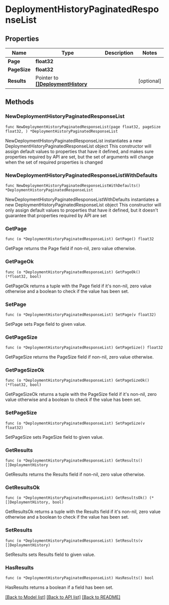 # DeploymentHistoryPaginatedResponseList

## Properties

Name | Type | Description | Notes
------------ | ------------- | ------------- | -------------
**Page** | **float32** |  | 
**PageSize** | **float32** |  | 
**Results** | Pointer to [**[]DeploymentHistory**](DeploymentHistory.md) |  | [optional] 

## Methods

### NewDeploymentHistoryPaginatedResponseList

`func NewDeploymentHistoryPaginatedResponseList(page float32, pageSize float32, ) *DeploymentHistoryPaginatedResponseList`

NewDeploymentHistoryPaginatedResponseList instantiates a new DeploymentHistoryPaginatedResponseList object
This constructor will assign default values to properties that have it defined,
and makes sure properties required by API are set, but the set of arguments
will change when the set of required properties is changed

### NewDeploymentHistoryPaginatedResponseListWithDefaults

`func NewDeploymentHistoryPaginatedResponseListWithDefaults() *DeploymentHistoryPaginatedResponseList`

NewDeploymentHistoryPaginatedResponseListWithDefaults instantiates a new DeploymentHistoryPaginatedResponseList object
This constructor will only assign default values to properties that have it defined,
but it doesn't guarantee that properties required by API are set

### GetPage

`func (o *DeploymentHistoryPaginatedResponseList) GetPage() float32`

GetPage returns the Page field if non-nil, zero value otherwise.

### GetPageOk

`func (o *DeploymentHistoryPaginatedResponseList) GetPageOk() (*float32, bool)`

GetPageOk returns a tuple with the Page field if it's non-nil, zero value otherwise
and a boolean to check if the value has been set.

### SetPage

`func (o *DeploymentHistoryPaginatedResponseList) SetPage(v float32)`

SetPage sets Page field to given value.


### GetPageSize

`func (o *DeploymentHistoryPaginatedResponseList) GetPageSize() float32`

GetPageSize returns the PageSize field if non-nil, zero value otherwise.

### GetPageSizeOk

`func (o *DeploymentHistoryPaginatedResponseList) GetPageSizeOk() (*float32, bool)`

GetPageSizeOk returns a tuple with the PageSize field if it's non-nil, zero value otherwise
and a boolean to check if the value has been set.

### SetPageSize

`func (o *DeploymentHistoryPaginatedResponseList) SetPageSize(v float32)`

SetPageSize sets PageSize field to given value.


### GetResults

`func (o *DeploymentHistoryPaginatedResponseList) GetResults() []DeploymentHistory`

GetResults returns the Results field if non-nil, zero value otherwise.

### GetResultsOk

`func (o *DeploymentHistoryPaginatedResponseList) GetResultsOk() (*[]DeploymentHistory, bool)`

GetResultsOk returns a tuple with the Results field if it's non-nil, zero value otherwise
and a boolean to check if the value has been set.

### SetResults

`func (o *DeploymentHistoryPaginatedResponseList) SetResults(v []DeploymentHistory)`

SetResults sets Results field to given value.

### HasResults

`func (o *DeploymentHistoryPaginatedResponseList) HasResults() bool`

HasResults returns a boolean if a field has been set.


[[Back to Model list]](../README.md#documentation-for-models) [[Back to API list]](../README.md#documentation-for-api-endpoints) [[Back to README]](../README.md)


